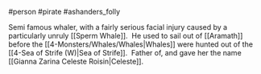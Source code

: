 #person #pirate #ashanders_folly 

Semi famous whaler, with a fairly serious facial injury caused by a particularly unruly [[Sperm Whale]].  He used to sail out of [[Aramath]] before the [[4-Monsters/Whales/Whales|Whales]] were hunted out of the [[4-Sea of Strife (W)|Sea of Strife]].  Father of, and gave her the name [[Gianna Zarina Celeste Roisin|Celeste]].
